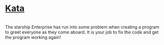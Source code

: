 # <a href=https://www.codewars.com/kata/5625618b1fe21ab49f00001f>Kata</a>
<br>
The starship Enterprise has run into some problem when creating a program to greet everyone as they come aboard. It is your job to fix the code and get the program working again!
<br>
